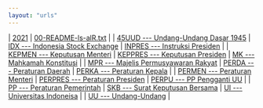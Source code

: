 ```yaml
---
layout: "urls"
---
```


| [2021](https://uuppri.github.io/2021/)       | [00-README-ls-alR.txt](00-README-ls-alR.txt) |
| [45UUD --- Undang-Undang Dasar 1945](45UUD/) | [IDX --- Indonesia Stock Exchange](IDX/)     | [INPRES --- Instruksi Presiden](INPRES/) |
| [KEPMEN --- Keputusan Menteri](KEPMEN/)      | [KEPPRES --- Keputusan Presiden](KEPPRES/)   | [MK --- Mahkamah Konstitusi](MK/)        |
| [MPR --- Majelis Permusyawaran Rakyat](MPR/) | [PERDA --- Peraturan Daerah](PERDA/)         | [PERKA --- Peraturan Kepala](PERKA/)     |
| [PERMEN --- Peraturan Menteri](PERMEN/)      | [PERPRES --- Peraturan Presiden](PERPRES/)   | [PERPU --- PP Pengganti UU](PERPU/) |
| [PP --- Peraturan Pemerintah](PP/)           | [SKB --- Surat Keputusan Bersama](SKB/)      | [UI --- Universitas Indoneisa](UI/)      |
| [UU --- Undang-Undang](UU/)                  |


